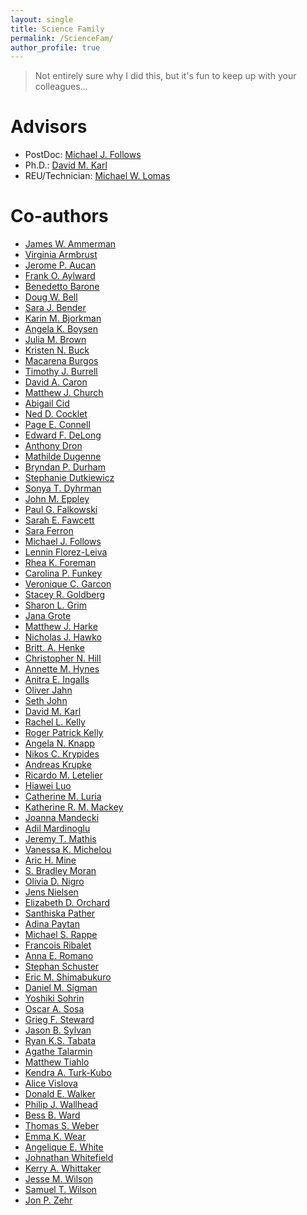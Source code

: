 ```yaml
---
layout: single
title: Science Family
permalink: /ScienceFam/
author_profile: true
---
```


> Not entirely sure why I did this, but it's fun to keep up with your colleagues...

# Advisors
* PostDoc: [Michael J. Follows](http://mick.mit.edu)
* Ph.D.: [David M. Karl](https://hahana.soest.hawaii.edu/lab/dkarl.html)
* REU/Technician: [Michael W. Lomas](https://www.bigelow.org/about/people/mlomas.html)

# Co-authors
* [James W. Ammerman](https://www.somas.stonybrook.edu/people/faculty/james-ammerman/)
* [Virginia Armbrust](https://armbrustlab.ocean.washington.edu)
* [Jerome P. Aucan](http://www.legos.obs-mip.fr/members/aucan)
* [Frank O. Aylward](https://www.aylwardlab.com)
* [Benedetto Barone](https://www.linkedin.com/in/benedetto-barone-8361671a)
* [Doug W. Bell]()
* [Sara J. Bender]()
* [Karin M. Bjorkman]()
* [Angela K. Boysen]()
* [Julia M. Brown]()
* [Kristen N. Buck]()
* [Macarena Burgos]()
* [Timothy J. Burrell]()
* [David A. Caron]()
* [Matthew J. Church]()
* [Abigail Cid]()
* [Ned D. Cocklet]()
* [Page E. Connell]()
* [Edward F. DeLong]()
* [Anthony Dron]()
* [Mathilde Dugenne]()
* [Bryndan P. Durham]()
* [Stephanie Dutkiewicz]()
* [Sonya T. Dyhrman]()
* [John M. Eppley]()
* [Paul G. Falkowski]()
* [Sarah E. Fawcett]()
* [Sara Ferron]()
* [Michael J. Follows]()
* [Lennin Florez-Leiva]()
* [Rhea K. Foreman]()
* [Carolina P. Funkey]()
* [Veronique C. Garcon]()
* [Stacey R. Goldberg]()
* [Sharon L. Grim]()
* [Jana Grote]()
* [Matthew J. Harke]()
* [Nicholas J. Hawko]()
* [Britt. A. Henke]()
* [Christopher N. Hill]()
* [Annette M. Hynes]()
* [Anitra E. Ingalls]()
* [Oliver Jahn]()
* [Seth John]()
* [David M. Karl]()
* [Rachel L. Kelly]()
* [Roger Patrick Kelly]()
* [Angela N. Knapp]()
* [Nikos C. Krypides]()
* [Andreas Krupke]()
* [Ricardo M. Letelier]()
* [Hiawei Luo]()
* [Catherine M. Luria]()
* [Katherine R. M. Mackey]()
* [Joanna Mandecki]()
* [Adil Mardinoglu]()
* [Jeremy T. Mathis]()
* [Vanessa K. Michelou]()
* [Aric H. Mine]()
* [S. Bradley Moran]()
* [Olivia D. Nigro]()
* [Jens Nielsen]()
* [Elizabeth D. Orchard]()
* [Santhiska Pather]()
* [Adina Paytan]()
* [Michael S. Rappe]()
* [Francois Ribalet]()
* [Anna E. Romano]()
* [Stephan Schuster]()
* [Eric M. Shimabukuro]()
* [Daniel M. Sigman]()
* [Yoshiki Sohrin]()
* [Oscar A. Sosa]()
* [Grieg F. Steward]()
* [Jason B. Sylvan]()
* [Ryan K.S. Tabata]()
* [Agathe Talarmin]()
* [Matthew Tiahlo]()
* [Kendra A. Turk-Kubo]()
* [Alice Vislova]()
* [Donald E. Walker]()
* [Philip J. Wallhead]()
* [Bess B. Ward]()
* [Thomas S. Weber]()
* [Emma K. Wear]()
* [Angelique E. White]()
* [Johnathan Whitefield]()
* [Kerry A. Whittaker]()
* [Jesse M. Wilson]()
* [Samuel T. Wilson]()
* [Jon P. Zehr]()
